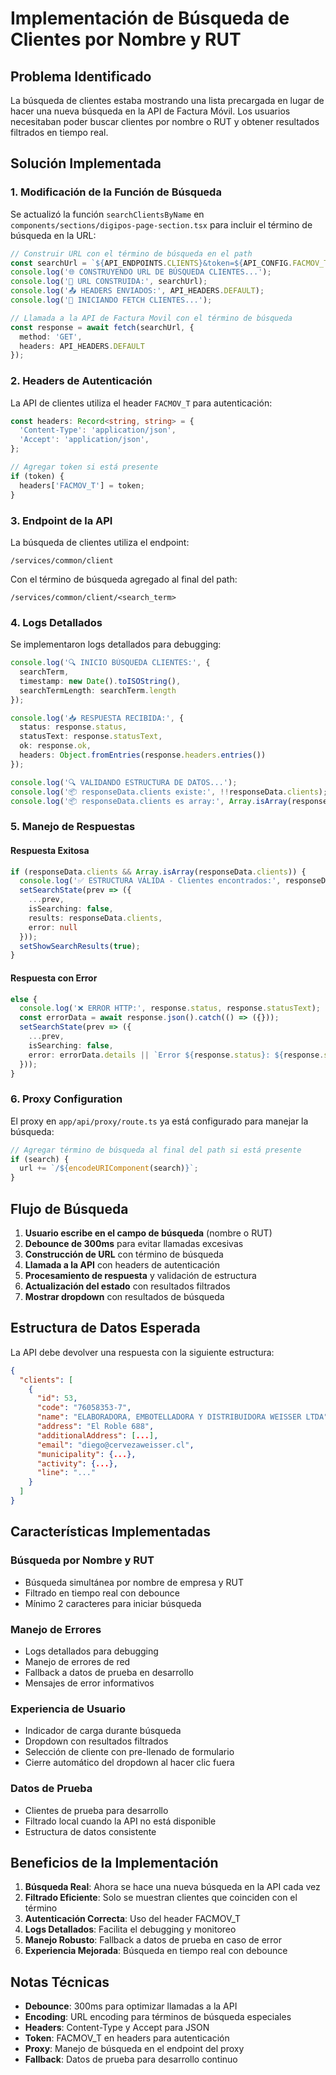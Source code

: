 # Implementación de Búsqueda de Clientes por Nombre y RUT

## Problema Identificado

La búsqueda de clientes estaba mostrando una lista precargada en lugar de hacer una nueva búsqueda en la API de Factura Móvil. Los usuarios necesitaban poder buscar clientes por nombre o RUT y obtener resultados filtrados en tiempo real.

## Solución Implementada

### 1. Modificación de la Función de Búsqueda

Se actualizó la función `searchClientsByName` en `components/sections/digipos-page-section.tsx` para incluir el término de búsqueda en la URL:

```typescript
// Construir URL con el término de búsqueda en el path
const searchUrl = `${API_ENDPOINTS.CLIENTS}&token=${API_CONFIG.FACMOV_T}&search=${encodeURIComponent(searchTerm)}`;
console.log('🌐 CONSTRUYENDO URL DE BÚSQUEDA CLIENTES...');
console.log('📡 URL CONSTRUIDA:', searchUrl);
console.log('📤 HEADERS ENVIADOS:', API_HEADERS.DEFAULT);
console.log('🚀 INICIANDO FETCH CLIENTES...');

// Llamada a la API de Factura Movil con el término de búsqueda
const response = await fetch(searchUrl, {
  method: 'GET',
  headers: API_HEADERS.DEFAULT
});
```

### 2. Headers de Autenticación

La API de clientes utiliza el header `FACMOV_T` para autenticación:

```typescript
const headers: Record<string, string> = {
  'Content-Type': 'application/json',
  'Accept': 'application/json',
};

// Agregar token si está presente
if (token) {
  headers['FACMOV_T'] = token;
}
```

### 3. Endpoint de la API

La búsqueda de clientes utiliza el endpoint:
```
/services/common/client
```

Con el término de búsqueda agregado al final del path:
```
/services/common/client/<search_term>
```

### 4. Logs Detallados

Se implementaron logs detallados para debugging:

```typescript
console.log('🔍 INICIO BÚSQUEDA CLIENTES:', {
  searchTerm,
  timestamp: new Date().toISOString(),
  searchTermLength: searchTerm.length
});

console.log('📥 RESPUESTA RECIBIDA:', {
  status: response.status,
  statusText: response.statusText,
  ok: response.ok,
  headers: Object.fromEntries(response.headers.entries())
});

console.log('🔍 VALIDANDO ESTRUCTURA DE DATOS...');
console.log('📦 responseData.clients existe:', !!responseData.clients);
console.log('📦 responseData.clients es array:', Array.isArray(responseData.clients));
```

### 5. Manejo de Respuestas

#### **Respuesta Exitosa**
```typescript
if (responseData.clients && Array.isArray(responseData.clients)) {
  console.log('✅ ESTRUCTURA VÁLIDA - Clientes encontrados:', responseData.clients.length);
  setSearchState(prev => ({
    ...prev,
    isSearching: false,
    results: responseData.clients,
    error: null
  }));
  setShowSearchResults(true);
}
```

#### **Respuesta con Error**
```typescript
else {
  console.log('❌ ERROR HTTP:', response.status, response.statusText);
  const errorData = await response.json().catch(() => ({}));
  setSearchState(prev => ({
    ...prev,
    isSearching: false,
    error: errorData.details || `Error ${response.status}: ${response.statusText}`
  }));
}
```

### 6. Proxy Configuration

El proxy en `app/api/proxy/route.ts` ya está configurado para manejar la búsqueda:

```typescript
// Agregar término de búsqueda al final del path si está presente
if (search) {
  url += `/${encodeURIComponent(search)}`;
}
```

## Flujo de Búsqueda

1. **Usuario escribe en el campo de búsqueda** (nombre o RUT)
2. **Debounce de 300ms** para evitar llamadas excesivas
3. **Construcción de URL** con término de búsqueda
4. **Llamada a la API** con headers de autenticación
5. **Procesamiento de respuesta** y validación de estructura
6. **Actualización del estado** con resultados filtrados
7. **Mostrar dropdown** con resultados de búsqueda

## Estructura de Datos Esperada

La API debe devolver una respuesta con la siguiente estructura:

```json
{
  "clients": [
    {
      "id": 53,
      "code": "76058353-7",
      "name": "ELABORADORA, EMBOTELLADORA Y DISTRIBUIDORA WEISSER LTDA",
      "address": "El Roble 688",
      "additionalAddress": [...],
      "email": "diego@cervezaweisser.cl",
      "municipality": {...},
      "activity": {...},
      "line": "..."
    }
  ]
}
```

## Características Implementadas

### **Búsqueda por Nombre y RUT**
- Búsqueda simultánea por nombre de empresa y RUT
- Filtrado en tiempo real con debounce
- Mínimo 2 caracteres para iniciar búsqueda

### **Manejo de Errores**
- Logs detallados para debugging
- Manejo de errores de red
- Fallback a datos de prueba en desarrollo
- Mensajes de error informativos

### **Experiencia de Usuario**
- Indicador de carga durante búsqueda
- Dropdown con resultados filtrados
- Selección de cliente con pre-llenado de formulario
- Cierre automático del dropdown al hacer clic fuera

### **Datos de Prueba**
- Clientes de prueba para desarrollo
- Filtrado local cuando la API no está disponible
- Estructura de datos consistente

## Beneficios de la Implementación

1. **Búsqueda Real**: Ahora se hace una nueva búsqueda en la API cada vez
2. **Filtrado Eficiente**: Solo se muestran clientes que coinciden con el término
3. **Autenticación Correcta**: Uso del header FACMOV_T
4. **Logs Detallados**: Facilita el debugging y monitoreo
5. **Manejo Robusto**: Fallback a datos de prueba en caso de error
6. **Experiencia Mejorada**: Búsqueda en tiempo real con debounce

## Notas Técnicas

- **Debounce**: 300ms para optimizar llamadas a la API
- **Encoding**: URL encoding para términos de búsqueda especiales
- **Headers**: Content-Type y Accept para JSON
- **Token**: FACMOV_T en headers para autenticación
- **Proxy**: Manejo de búsqueda en el endpoint del proxy
- **Fallback**: Datos de prueba para desarrollo continuo
